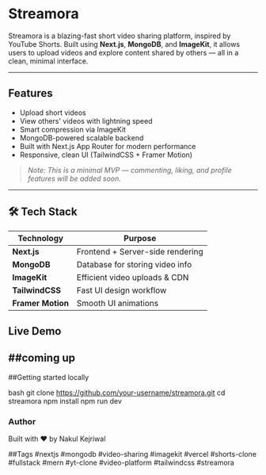 #  Streamora

Streamora is a blazing-fast short video sharing platform, inspired by YouTube Shorts. Built using **Next.js**, **MongoDB**, and **ImageKit**, it allows users to upload videos and explore content shared by others — all in a clean, minimal interface.

---

##  Features

-  Upload short videos
-  View others' videos with lightning speed
-  Smart compression via ImageKit
-  MongoDB-powered scalable backend
-  Built with Next.js App Router for modern performance
-  Responsive, clean UI (TailwindCSS + Framer Motion)

> *Note: This is a minimal MVP — commenting, liking, and profile features will be added soon.*

---

## 🛠 Tech Stack

| Technology | Purpose                         |
|------------|----------------------------------|
| **Next.js**   | Frontend + Server-side rendering |
| **MongoDB**   | Database for storing video info |
| **ImageKit**  | Efficient video uploads & CDN    |
| **TailwindCSS** | Fast UI design workflow         |
| **Framer Motion** | Smooth UI animations          |


##  Live Demo
##coming up
---

##Getting started locally

bash
git clone https://github.com/your-username/streamora.git
cd streamora
npm install
npm run dev

### Author
Built with ❤️ by Nakul Kejriwal 


##Tags
#nextjs #mongodb #video-sharing #imagekit #vercel #shorts-clone #fullstack #mern #yt-clone #video-platform #tailwindcss #streamora





